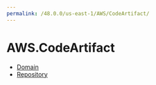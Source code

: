 ```yaml
---
permalink: /48.0.0/us-east-1/AWS/CodeArtifact/
---
```


# AWS.CodeArtifact



* [Domain](Domain.md)
* [Repository](Repository.md)